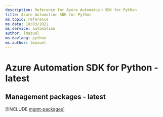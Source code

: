 ```yaml
---
description: Reference for Azure Automation SDK for Python
title: Azure Automation SDK for Python
ms.topic: reference
ms.data: 10/03/2022
ms.service: automation
author: lmazuel
ms.devlang: python
ms.author: lmazuel
---
```

# Azure Automation SDK for Python - latest

## Management packages - latest
[!INCLUDE [mgmt-packages](automation-mgmt-index.md)]